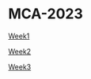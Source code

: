 # MCA-2023
[Week1](https://github.com/Vvvi00/MCA-2023/raw/master/LabTasks/Week1/Week1.md)

[Week2](Week2.md)

[Week3](Week3.md)
